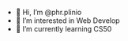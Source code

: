 - 👋 Hi, I’m @phr.plinio
- 👀 I’m interested in Web Develop
- 🌱 I’m currently learning CS50

<!---
pliniocode/pliniocode is a ✨ special ✨ repository because its `README.md` (this file) appears on your GitHub profile.
You can click the Preview link to take a look at your changes.
--->
